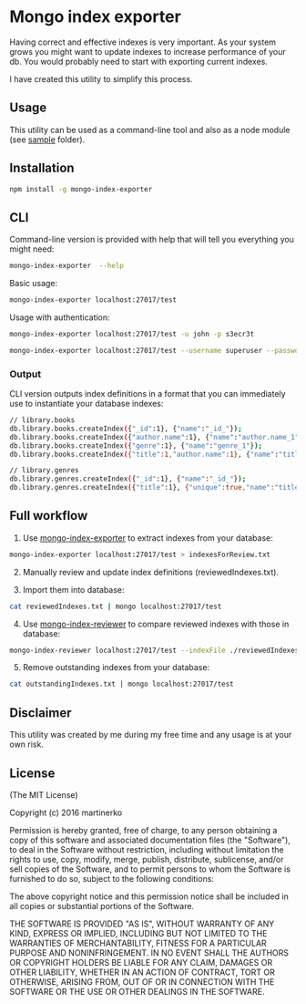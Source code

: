 # Mongo index exporter
Having correct and effective indexes is very important. As your system grows
you might want to update indexes to increase performance of your db.
You would probably need to start with exporting current indexes.

I have created this utility to simplify this process.

## Usage

This utility can be used as a command-line tool and also as a node module
(see [sample](https://github.com/martinerko/mongo-index-exporter/tree/master/sample) folder).

## Installation

```sh
npm install -g mongo-index-exporter
```

## CLI

Command-line version is provided with help that will tell you everything you
might need:

```sh
mongo-index-exporter  --help
```

Basic usage:

```sh
mongo-index-exporter localhost:27017/test
```

Usage with authentication:

```sh
mongo-index-exporter localhost:27017/test -u john -p s3ecr3t
```

```sh
mongo-index-exporter localhost:27017/test --username superuser --password T0pS3ecr3t --authenticationDatabase admin
```

### Output
CLI version outputs index definitions in a format that you can immediately use
to instantiate your database indexes:

```sh
// library.books
db.library.books.createIndex({"_id":1}, {"name":"_id_"});
db.library.books.createIndex({"author.name":1}, {"name":"author.name_1"});
db.library.books.createIndex({"genre":1}, {"name":"genre_1"});
db.library.books.createIndex({"title":1,"author.name":1}, {"name":"title_1_author.name_1"});

// library.genres
db.library.genres.createIndex({"_id":1}, {"name":"_id_"});
db.library.genres.createIndex({"title":1}, {"unique":true,"name":"title_1"});
```

## Full workflow

1. Use [mongo-index-exporter](https://www.npmjs.com/package/mongo-index-exporter) to extract indexes from your database:

  ```sh
  mongo-index-exporter localhost:27017/test > indexesForReview.txt
  ```

2. Manually review and update index definitions (reviewedIndexes.txt).

3. Import them into database:

  ```sh
  cat reviewedIndexes.txt | mongo localhost:27017/test
  ```

4. Use [mongo-index-reviewer](https://www.npmjs.com/package/mongo-index-reviewer) to compare reviewed indexes with those in database:

  ```sh
  mongo-index-reviewer localhost:27017/test --indexFile ./reviewedIndexes.txt > outstandingIndexes.txt
  ```
5. Remove outstanding indexes from your database:

  ```sh
  cat outstandingIndexes.txt | mongo localhost:27017/test
  ```

## Disclaimer
This utility was created by me during my free time and any usage is at your own risk.

## License
(The MIT License)

Copyright (c) 2016 martinerko

Permission is hereby granted, free of charge, to any person obtaining a copy of this software and associated documentation files (the "Software"), to deal in the Software without restriction, including without limitation the rights to use, copy, modify, merge, publish, distribute, sublicense, and/or sell copies of the Software, and to permit persons to whom the Software is furnished to do so, subject to the following conditions:

The above copyright notice and this permission notice shall be included in all copies or substantial portions of the Software.

THE SOFTWARE IS PROVIDED "AS IS", WITHOUT WARRANTY OF ANY KIND, EXPRESS OR IMPLIED, INCLUDING BUT NOT LIMITED TO THE WARRANTIES OF MERCHANTABILITY, FITNESS FOR A PARTICULAR PURPOSE AND NONINFRINGEMENT. IN NO EVENT SHALL THE AUTHORS OR COPYRIGHT HOLDERS BE LIABLE FOR ANY CLAIM, DAMAGES OR OTHER LIABILITY, WHETHER IN AN ACTION OF CONTRACT, TORT OR OTHERWISE, ARISING FROM, OUT OF OR IN CONNECTION WITH THE SOFTWARE OR THE USE OR OTHER DEALINGS IN THE SOFTWARE.
